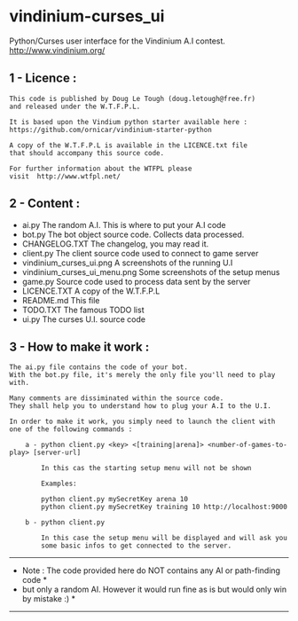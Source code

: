 vindinium-curses_ui
===================

Python/Curses user interface for the Vindinium A.I contest.
http://www.vindinium.org/


1 - Licence :
-------------
    This code is published by Doug Le Tough (doug.letough@free.fr) 
    and released under the W.T.F.P.L.
    
    It is based upon the Vindium python starter available here :
    https://github.com/ornicar/vindinium-starter-python
    
    A copy of the W.T.F.P.L is available in the LICENCE.txt file 
    that should accompany this source code.

    For further information about the WTFPL please
    visit  http://www.wtfpl.net/

2 - Content :
-------------

 - ai.py                         The random A.I. This is where to put your A.I code
 - bot.py                        The bot object source code. Collects data processed.
 - CHANGELOG.TXT                 The changelog, you may read it.
 - client.py                     The client source code used to connect to game server
 - vindinium_curses_ui.png       A screenshots of the running U.I
 - vindinium_curses_ui_menu.png  Some screenshots of the setup menus
 - game.py                       Source code used to process data sent by the server
 - LICENCE.TXT                   A copy of the W.T.F.P.L
 - README.md                     This file
 - TODO.TXT                      The famous TODO list
 - ui.py                         The curses U.I. source code

3 - How to make it work :
-------------------------

    The ai.py file contains the code of your bot.
    With the bot.py file, it's merely the only file you'll need to play with.

    Many comments are dissiminated within the source code. 
    They shall help you to understand how to plug your A.I to the U.I.

    In order to make it work, you simply need to launch the client with 
    one of the following commands :
        
        a - python client.py <key> <[training|arena]> <number-of-games-to-play> [server-url]
        
            In this cas the starting setup menu will not be shown
            
            Examples:
            
            python client.py mySecretKey arena 10
            python client.py mySecretKey training 10 http://localhost:9000
            
        b - python client.py
        
            In this case the setup menu will be displayed and will ask you
            some basic infos to get connected to the server.

 *********************************************************************************************
 *   Note : The code provided here do NOT contains any AI or path-finding code               *
 *  but only a random AI. However it would run fine as is but would only win by mistake :)   *
 *********************************************************************************************   

    


